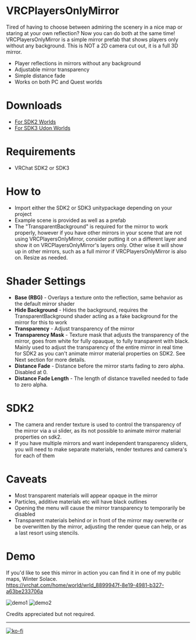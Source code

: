 # VRCPlayersOnlyMirror

Tired of having to choose between admiring the scenery in a nice map or staring at your own reflection? Now you can do both at the same time!
VRCPlayersOnlyMirror is a simple mirror prefab that shows players only without any background.
This is NOT a 2D camera cut out, it is a full 3D mirror.

  - Player reflections in mirrors without any background
  - Adjustable mirror transparency
  - Simple distance fade
  - Works on both PC and Quest worlds

# Downloads
  - [For SDK2 Worlds](https://github.com/acertainbluecat/VRCPlayersOnlyMirror/releases/download/v0.1.1/VRCPlayersOnlyMirrorSDK2_v0.1.1.unitypackage)
  - [For SDK3 Udon Worlds](https://github.com/acertainbluecat/VRCPlayersOnlyMirror/releases/download/v0.1.1/VRCPlayersOnlyMirrorSDK3_v0.1.1.unitypackage)

# Requirements
  - VRChat SDK2 or SDK3

# How to

  - Import either the SDK2 or SDK3 unitypackage depending on your project
  - Example scene is provided as well as a prefab
  - The "TransparentBackground" is required for the mirror to work properly, however if you have other mirrors in your scene that are not using VRCPlayersOnlyMirror, consider putting it on a different layer and show it on VRCPlayersOnlyMirror's layers only. Other wise it will show up in other mirrors, such as a full mirror if VRCPlayersOnlyMirror is also on. Resize as needed.

# Shader Settings

  - **Base (RBG)** - Overlays a texture onto the reflection, same behavior as the default mirror shader
  - **Hide Background** - Hides the background, requires the TransparentBackground shader acting as a fake background for the mirror for this to work
  - **Transparency** - Adjust transparency of the mirror
  - **Transparency Mask** - Texture mask that adjusts the transparency of the mirror, goes from white for fully opauque, to fully transparent with black. Mainly used to adjust the transparency of the entire mirror in real time for SDK2 as you can't animate mirror material properties on SDK2. See Next section for more details.
  - **Distance Fade** - Distance before the mirror starts fading to zero alpha. Disabled at 0.
  - **Distance Fade Length** - The length of distance travelled needed to fade to zero alpha.

# SDK2

  - The camera and render texture is used to control the transparency of the mirror via a ui slider, as its not possible to animate mirror material properties on sdk2. 
  - If you have multiple mirrors and want independent transparency sliders, you will need to make separate materials, render textures and camera's for each of them

# Caveats
  
  - Most transparent materials will appear opaque in the mirror
  - Particles, additive materials etc will have black outlines
  - Opening the menu will cause the mirror transparency to temporarily be disabled
  - Transparent materials behind or in front of the mirror may overwrite or be overwritten by the mirror, adjusting the render queue can help, or as a last resort using stencils.

# Demo

If you'd like to see this mirror in action you can find it in one of my public maps, Winter Solace.  
https://vrchat.com/home/world/wrld_8899947f-8e19-4981-b327-a63be233706a

![demo1](https://nyanpa.su/i/MKH21bPq.jpg)
![demo2](https://nyanpa.su/i/gEzZ1bQD.jpg)

Credits appreciated but not required.

---  
[![ko-fi](https://ko-fi.com/img/githubbutton_sm.svg)](https://ko-fi.com/W7W63BGSN)